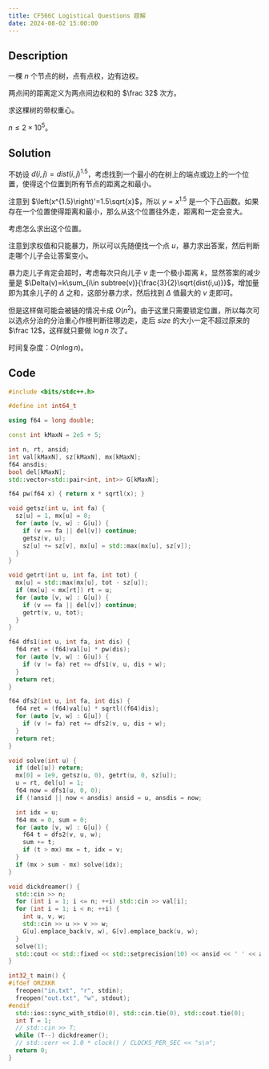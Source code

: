 ```yaml
---
title: CF566C Logistical Questions 题解
date: 2024-08-02 15:00:00
---
```


## Description

一棵 $n$ 个节点的树，点有点权，边有边权。

两点间的距离定义为两点间边权和的 $\frac 32$ 次方。

求这棵树的带权重心。

$n \le 2 \times 10^5$。

## Solution

不妨设 $d(i,j)=dist(i,j)^{1.5}$，考虑找到一个最小的在树上的端点或边上的一个位置，使得这个位置到所有节点的距离之和最小。

注意到 $\left(x^{1.5}\right)'=1.5\sqrt{x}$，所以 $y=x^{1.5}$ 是一个下凸函数。如果存在一个位置使得距离和最小，那么从这个位置往外走，距离和一定会变大。

考虑怎么求出这个位置。

注意到求权值和只能暴力，所以可以先随便找一个点 $u$，暴力求出答案，然后判断走哪个儿子会让答案变小。

暴力走儿子肯定会超时，考虑每次只向儿子 $v$ 走一个极小距离 $k$，显然答案的减少量是 $\Delta(v)=k\sum_{i\in subtree(v)}{\frac{3}{2}\sqrt{dist(i,u)}}$，增加量即为其余儿子的  $\Delta$ 之和，这部分暴力求，然后找到 $\Delta$ 值最大的 $v$ 走即可。

但是这样做可能会被链的情况卡成 $O(n^2)$。由于这里只需要锁定位置，所以每次可以选点分治的分治重心作根判断往哪边走，走后 $size$ 的大小一定不超过原来的 $\frac 12$，这样就只要做 $\log n$ 次了。

时间复杂度：$O(n\log n)$。

## Code

```cpp
#include <bits/stdc++.h>

#define int int64_t

using f64 = long double;

const int kMaxN = 2e5 + 5;

int n, rt, ansid;
int val[kMaxN], sz[kMaxN], mx[kMaxN];
f64 ansdis;
bool del[kMaxN];
std::vector<std::pair<int, int>> G[kMaxN];

f64 pw(f64 x) { return x * sqrtl(x); }

void getsz(int u, int fa) {
  sz[u] = 1, mx[u] = 0;
  for (auto [v, w] : G[u]) {
    if (v == fa || del[v]) continue;
    getsz(v, u);
    sz[u] += sz[v], mx[u] = std::max(mx[u], sz[v]);
  }
}

void getrt(int u, int fa, int tot) {
  mx[u] = std::max(mx[u], tot - sz[u]);
  if (mx[u] < mx[rt]) rt = u;
  for (auto [v, w] : G[u]) {
    if (v == fa || del[v]) continue;
    getrt(v, u, tot);
  }
}

f64 dfs1(int u, int fa, int dis) {
  f64 ret = (f64)val[u] * pw(dis);
  for (auto [v, w] : G[u]) {
    if (v != fa) ret += dfs1(v, u, dis + w);
  }
  return ret;
}

f64 dfs2(int u, int fa, int dis) {
  f64 ret = (f64)val[u] * sqrtl((f64)dis);
  for (auto [v, w] : G[u]) {
    if (v != fa) ret += dfs2(v, u, dis + w);
  }
  return ret;
}

void solve(int u) {
  if (del[u]) return;
  mx[0] = 1e9, getsz(u, 0), getrt(u, 0, sz[u]);
  u = rt, del[u] = 1;
  f64 now = dfs1(u, 0, 0);
  if (!ansid || now < ansdis) ansid = u, ansdis = now;

  int idx = u;
  f64 mx = 0, sum = 0;
  for (auto [v, w] : G[u]) {
    f64 t = dfs2(v, u, w);
    sum += t;
    if (t > mx) mx = t, idx = v;
  }
  if (mx > sum - mx) solve(idx);
}

void dickdreamer() {
  std::cin >> n;
  for (int i = 1; i <= n; ++i) std::cin >> val[i];
  for (int i = 1; i < n; ++i) {
    int u, v, w;
    std::cin >> u >> v >> w;
    G[u].emplace_back(v, w), G[v].emplace_back(u, w);
  }
  solve(1);
  std::cout << std::fixed << std::setprecision(10) << ansid << ' ' << ansdis << '\n';
}

int32_t main() {
#ifdef ORZXKR
  freopen("in.txt", "r", stdin);
  freopen("out.txt", "w", stdout);
#endif
  std::ios::sync_with_stdio(0), std::cin.tie(0), std::cout.tie(0);
  int T = 1;
  // std::cin >> T;
  while (T--) dickdreamer();
  // std::cerr << 1.0 * clock() / CLOCKS_PER_SEC << "s\n";
  return 0;
}
```